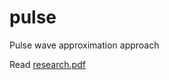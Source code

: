 # pulse
Pulse wave approximation approach

Read [research.pdf](https://github.com/birdflu/pulse/blob/master/research.pdf)
